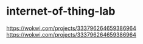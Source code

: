 # internet-of-thing-lab

https://wokwi.com/projects/333796264659386964
https://wokwi.com/projects/333796264659386964

